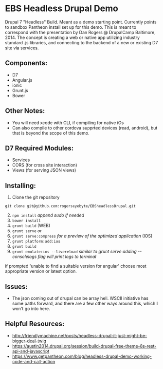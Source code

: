EBS Headless Drupal Demo
========

Drupal 7 "Headless" Build. Meant as a demo starting point. Currently points to sandbox Pantheon install set up for this demo. This is meant to correspond with the presentation by Dan Rogers @ DrupalCamp Baltimore, 2014. The concept is creating a web or native app utilizing industry standard .js libraries, and connecting to the backend of a new or existing D7 site via services.

Components:
-----------
- D7
- Angular.js
- ionic
- Grunt.js
- Bower

Other Notes:
-----------
- You will need xcode with CLI, if compiling for native iOs
- Can also compile to other cordova supprted devices (read, android), but that is beyond the scope of this demo.

D7 Required Modules:
-----------
- Services
- CORS (for cross site interaction)
- Views (for serving JSON views)

Installing: 
-----------
1. Clone the git repository 
```
git clone git@github.com:rogerseyebyte/EBSheadlessDrupal.git
```
2. ``` npm install ``` *append sudo if needed*
3. ``` bower install ```
4. ``` grunt build ``` (WEB)
5. ``` grunt serve ``` *or*
6. ``` grunt serve:compress ``` *for a preview of the optimized application*
(IOS)
7. ``` grunt platform:add:ios ``` 
8. ``` grunt build ```
9. ``` grunt emulate:ios --livereload ``` *similar to grunt serve adding --consolelogs flag will print logs to terminal*

if prompted 'unable to find a suitable version for angular'
choose most appropriate version or latest option.

Issues:
-----------
- The json coming out of drupal can be array hell. WSCII initiative has some paths forward, and there are a few other ways around this, which I won't go into here.

Helpful Resources:
-----------
- http://friendlymachine.net/posts/headless-drupal-it-just-might-be-bigger-deal-twig
- https://austin2014.drupal.org/session/build-drupal-free-theme-8s-rest-api-and-javascript
- https://www.getpantheon.com/blog/headless-drupal-demo-working-code-and-call-action
